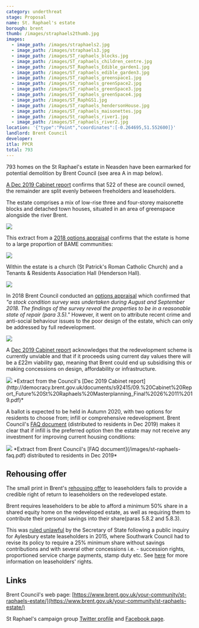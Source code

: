 ```yaml
---
category: underthreat
stage: Proposal
name: St. Raphael's estate
borough: brent
thumb: /images/straphaels2thumb.jpg
images:
  - image_path: /images/straphaels2.jpg
  - image_path: /images/straphaels3.jpg
  - image_path: /images/ST_raphaels_blocks.jpg
  - image_path: /images/ST_raphaels_children_centre.jpg
  - image_path: /images/ST_Raphaels_Edible_garden1.jpg
  - image_path: /images/ST_raphaels_edible_garden3.jpg
  - image_path: /images/ST_raphaels_greenspace1.jpg
  - image_path: /images/St_raphaels_greenSpace2.jpg
  - image_path: /images/ST_raphaels_greenSpace3.jpg
  - image_path: /images/ST_raphaels_greenSpace4.jpg
  - image_path: /images/ST_RaphGS1.jpg
  - image_path: /images/ST_raphaels_hendersonHouse.jpg
  - image_path: /images/ST_raphaels_maisonettes.jpg
  - image_path: /images/St_raphaels_river1.jpg
  - image_path: /images/ST_raphaels_river2.jpg
location: '{"type":"Point","coordinates":[-0.264695,51.552600]}'
landlord: Brent Council
developer:
itla: PPCR
total: 793
---
```

793 homes on the St Raphael's estate in Neasden have been earmarked for potential demolition by Brent Council (see area A in map below). 

[A Dec 2019 Cabinet report](http://democracy.brent.gov.uk/documents/s92415/09.%20Cabinet%20Report_Future%20St%20Raphaels%20Masterplanning_Final%2026%2011%2019.pdf) confirms that 522 of these are council owned, the remainder are split evenly between freeholders and leaseholders.

The estate comprises a mix of low-rise three and four-storey maisonette blocks and detached town houses, situated in an area of greenspace alongside the river Brent. 

<img src="/images/raphaelboundary.png" class="img-fluid rounded img-thumbnail">

This extract from a [2018 options appraisal](http://democracy.brent.gov.uk/documents/s74722/07.%20St%20Raphaels%20Estate%20Cabinet%20Report.pdf) confirms that the estate is home to a large proportion of BAME communities:

<img src="/images/bame.png" class="img-fluid rounded img-thumbnail">

Within the estate is a church (St Patrick's Roman Catholic Church) and a Tenants & Residents Association Hall (Henderson Hall).

<img src="/images/stpatrick.jpg" class="img-fluid rounded img-thumbnail">

In 2018 Brent Council conducted an [options appraisal](http://democracy.brent.gov.uk/documents/s74722/07.%20St%20Raphaels%20Estate%20Cabinet%20Report.pdf) which confirmed that _"a stock condition survey was undertaken during August and September 2018. The findings of the survey reveal the properties to be in a reasonable state of repair (para 3.5)."_ However, it went on to attribute recent crime and anti-social behaviour issues to the poor design of the estate, which can only be addressed by full redevelopment. 

<img src="/images/raphaelcrime.png" class="img-fluid rounded img-thumbnail">

A [Dec 2019 Cabinet report](http://democracy.brent.gov.uk/documents/s92415/09.%20Cabinet%20Report_Future%20St%20Raphaels%20Masterplanning_Final%2026%2011%2019.pdf) acknowledges that the redevelopment scheme is currently unviable and that if it proceeds using current day values there will be a £22m viability gap, meaning that Brent could end up subsidising this or making concessions on design, affordability or infrastructure.

<img src="/images/viabilitygap.png" class="img-fluid rounded img-thumbnail">
*Extract from the Council's [Dec 2019 Cabinet report](http://democracy.brent.gov.uk/documents/s92415/09.%20Cabinet%20Report_Future%20St%20Raphaels%20Masterplanning_Final%2026%2011%2019.pdf)*

A ballot is expected to be held in Autumn 2020, with two options for residents to choose from; infill or comprehensive redevelopment. Brent Council's [FAQ document](/images/st-raphaels-faq.pdf) (distributed to residents in Dec 2019) makes it clear that if infill is the preferred option then the estate may not receive any investment for improving current housing conditions:  

<img src="/images/st-raphaels-faq.png" class="img-fluid rounded img-thumbnail">
*Extract from Brent Council's [FAQ document](/images/st-raphaels-faq.pdf) distributed to residents in Dec 2019*

## Rehousing offer
The small print in Brent's [rehousing offer](http://democracy.brent.gov.uk/documents/s60550/Improving%20the%20Housing%20Offer%20for%20Tenants%20and%20Leaseholders.pdf) to leaseholders fails to provide a credible right of return to leaseholders on the redeveloped estate.

Brent requires leaseholders to be able to afford a minimum 50% share in a shared equity home on the redeveloped estate, as well as requiring them to contribute their personal savings into their share(paras 5.8.2 and 5.8.3).

This was [ruled unlawful](https://www.insidehousing.co.uk/news/news/javid-rejects-aylesbury-cpo-bid-on-human-rights-grounds-48078) by the Secretary of State following a public inquiry for Aylesbury estate leaseholders in 2015, where Southwark Council had to revise its policy to require a 25% minimum share without savings contributions and with several other concessions i.e. - succession rights, proportioned service charge payments, stamp duty etc. See [here](https://regenwatch.github.io/guide/#leaseholders) for more information on leaseholders' rights.

## Links
Brent Council's web page: [https://www.brent.gov.uk/your-community/st-raphaels-estate/](https://www.brent.gov.uk/your-community/st-raphaels-estate/)

St Raphael's campaign group [Twitter profile](https://twitter.com/StRaphaelsest) and [Facebook page](https://www.facebook.com/groups/2678710982/).

